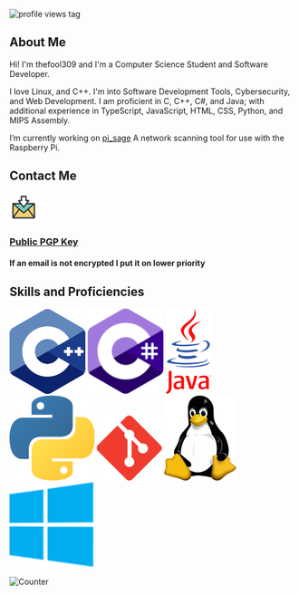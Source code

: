![profile views tag](https://komarev.com/ghpvc/?username=thefool309&color=blueviolet&abbreviated=true)

## About Me

Hi! I'm thefool309 and I'm a Computer Science Student and Software Developer.

I love Linux, and C++. I'm into Software Development Tools, Cybersecurity, and Web Development. I am proficient in C, C++, C#, and Java; with additional experience in TypeScript, JavaScript, HTML, CSS, Python, and MIPS Assembly.

I’m currently working on [pi_sage](https://github.com/thefool309/pi_Sage/) A network scanning tool for use with the Raspberry Pi.

## Contact Me

[![A picture of mail](./img/email.png)](mailto:velmadev043@gmail.com)

### [Public PGP Key](https://keys.openpgp.org/search?q=velmadev043@gmail.com)

<h4>If an email is not encrypted I put it on lower priority</h4>

## Skills and Proficiencies
<!--TODO: add logos for C#, and possibly Typescript??? IDK if I feel comfortable with typescript enough to say I know Typescript. I could definitely put C#-->
![The C++ logo](./img/C++LogoVector.png) ![Csharp logo](./img/c-sharp_134x151.png) ![Java logo](./img/JAVALogoVector.png) ![Python logo](./img/Python-logo-notext.png) ![git logo](./img/Git-Icon-1788C.png) ![picture of linux mascot tux](./img/Tux.png) ![windows logo](./img/windows.png)

![Counter](https://hit.yhype.me/github/profile?account_id=104532635)
